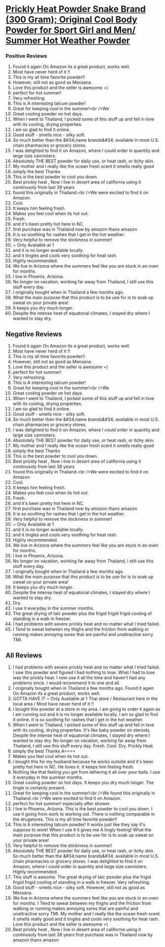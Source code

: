 # [Prickly Heat Powder Snake Brand (300 Gram); Original Cool Body Powder for Sport Girl and Men/ Summer Hot Weather Powder](https://products.checkmycream.com/products/Prickly-Heat-Powder-Snake-Brand-(300-Gram)-Original-Cool-Body-Powder-for-Sport-Girl-and-Men-Summer-Hot-Weather-Powder.html)

### Positive Reviews

<ol>
      <li>Found it again On Amazon its a great product, works well.</li>
      <li>Most  have  never herd of  it  !!</li>
      <li>This is my all time favorite powder!!</li>
      <li>However, still not as good as Mexsana.</li>
      <li>Love this product and the seller is awesome &#x3D;)</li>
      <li>perfect for hot summer!</li>
      <li>Very refreshing.</li>
      <li>This is A interesting talcum powder!  </li>
      <li>Great for keeping cool in the summer!&lt;br /&gt;We</li>
      <li>Great cooling powder on hot days.  </li>
      <li>When I went to Thailand, I picked some of this stuff up and fell in love with its cooling, drying properties.</li>
      <li>I am so glad to find it online.</li>
      <li>Good stuff - smells nice - silky soft.</li>
      <li>So much better than the &amp;#34;name brands&amp;#34; available in most U.S. chain pharmacies or grocery stores.</li>
      <li>I was delighted to find it on Amazon, where I could order in quantity and large size cannisters.</li>
      <li>Absolutely THE BEST powder for daily use, or heat rash, or itchy skin.</li>
      <li>My mother and I really like the ocean fresh scent it smells really good</li>
      <li>simply the best Thanks</li>
      <li>This is the best powder to cool you down.  </li>
      <li>Best prickly heat , Now i live in desert area of california  using it continusoly from last 38 years</li>
      <li>found this originally in Thailand.&lt;br /&gt;We were excited to find it on Amazon.</li>
      <li>Cool.</li>
      <li>It keeps him feeling fresh.</li>
      <li>Makes you feel cool when its hot out.</li>
      <li>Fresh.</li>
      <li>and it&#x27;s been pretty hot here in NC.</li>
      <li>first purchase was in Thailand now by amazon thanx amazon</li>
      <li>It is so soothing for rashes that I get in the hot weather.</li>
      <li>Very helpful to remove the stickiness in summer!</li>
      <li>~  Only Available at 1  </li>
      <li>and it is no longer available locally.</li>
      <li>and it tingles and cools very soothing for heat rash.  </li>
      <li>Highly recommended.</li>
      <li>We live in Arizona where the summers feel like you are stuck in an oven for months.</li>
      <li>I live in Phoenix, Arizona.  </li>
      <li>No longer on vacation, working far away from Thailand, I still use this stuff every day.</li>
      <li>I originally bought when in Thailand a few months ago.</li>
      <li>What the main purpose that this product is to be use for is to soak up sweat on your private area!</li>
      <li>It keeps you dry much longer.  </li>
      <li>Despite the intense heat of equatorial climates, I stayed dry where I wanted to stay dry.</li>
</ol>


<h2>Negative Reviews</h2>
<ol>
<li> Found it again On Amazon its a great product, works well.</li>
<li> Most  have  never herd of  it  !!</li>
<li> This is my all time favorite powder!!</li>
<li> However, still not as good as Mexsana.</li>
<li> Love this product and the seller is awesome &#x3D;)</li>
<li> perfect for hot summer!</li>
<li> Very refreshing.</li>
<li> This is A interesting talcum powder!  </li>
<li> Great for keeping cool in the summer!&lt;br /&gt;We</li>
<li> Great cooling powder on hot days.  </li>
<li> When I went to Thailand, I picked some of this stuff up and fell in love with its cooling, drying properties.</li>
<li> I am so glad to find it online.</li>
<li> Good stuff - smells nice - silky soft.</li>
<li> So much better than the &amp;#34;name brands&amp;#34; available in most U.S. chain pharmacies or grocery stores.</li>
<li> I was delighted to find it on Amazon, where I could order in quantity and large size cannisters.</li>
<li> Absolutely THE BEST powder for daily use, or heat rash, or itchy skin.</li>
<li> My mother and I really like the ocean fresh scent it smells really good</li>
<li> simply the best Thanks</li>
<li> This is the best powder to cool you down.  </li>
<li> Best prickly heat , Now i live in desert area of california  using it continusoly from last 38 years</li>
<li> found this originally in Thailand.&lt;br /&gt;We were excited to find it on Amazon.</li>
<li> Cool.</li>
<li> It keeps him feeling fresh.</li>
<li> Makes you feel cool when its hot out.</li>
<li> Fresh.</li>
<li> and it&#x27;s been pretty hot here in NC.</li>
<li> first purchase was in Thailand now by amazon thanx amazon</li>
<li> It is so soothing for rashes that I get in the hot weather.</li>
<li> Very helpful to remove the stickiness in summer!</li>
<li> ~  Only Available at 1  </li>
<li> and it is no longer available locally.</li>
<li> and it tingles and cools very soothing for heat rash.  </li>
<li> Highly recommended.</li>
<li> We live in Arizona where the summers feel like you are stuck in an oven for months.</li>
<li> I live in Phoenix, Arizona.  </li>
<li> No longer on vacation, working far away from Thailand, I still use this stuff every day.</li>
<li> I originally bought when in Thailand a few months ago.</li>
<li> What the main purpose that this product is to be use for is to soak up sweat on your private area!</li>
<li> It keeps you dry much longer.  </li>
<li> Despite the intense heat of equatorial climates, I stayed dry where I wanted to stay dry.</li>
<li> Dry.</li>
<li> I use it everyday in the summer months.</li>
<li> The great drying of talc powder plus the frigid frigid frigid cooling of standing in a walk in freezer.  </li>
<li> I had problems with severe prickly heat and no matter what I tried failed.</li>
<li> I Tend to sweat between my thighs and the friction from walking or running makes annoying sores that are painful and unattractive sorry TMI.  </li>
</ol>

<h2>All Reviews</h2>

<ol>
    <li> I had problems with severe prickly heat and no matter what I tried failed. I saw this powder and figured I had nothing to lose. What I had to lose was the prickly heat. I now use it all the time and haven&#x27;t had any problems since. I would recommend it to one and all.</li>
    <li> I originally bought when in Thailand a few months ago. Found it again On Amazon its a great product, works well.</li>
    <li> GOTTA  HAVE  IT  ~  Only Available at 1  Thai  store / Restaurant  here in the local area  /  Most  have  never herd of  it  !!</li>
    <li> I bought this powder at a store in my area. I am going to order it again as I am running out and it is no longer available locally. I am so glad to find it online. It is so soothing for rashes that I get in the hot weather.</li>
    <li> When I went to Thailand, I picked some of this stuff up and fell in love with its cooling, drying properties. It&#x27;s like baby powder on steroids. Despite the intense heat of equatorial climates, I stayed dry where I wanted to stay dry. No longer on vacation, working far away from Thailand, I still use this stuff every day. Fresh. Cool. Dry. Prickly Heat.</li>
    <li> simply the best Thanks A&#x3D;&#x3D;&#x3D;&#x3D;</li>
    <li> Makes you feel cool when its hot out.</li>
    <li> I bought this for my husband because he works outside and it&#x27;s been pretty hot here in NC. He loves it. It keeps him feeling fresh.</li>
    <li> Nothing like that feeling you get from lathering it all over your balls. I use it everyday in the summer months.</li>
    <li> Great cooling powder on hot days.  It keeps you dry much longer.  The tingle is certainly present.</li>
    <li> Great for keeping cool in the summer!&lt;br /&gt;We found this originally in Thailand.&lt;br /&gt;We were excited to find it on Amazon.</li>
    <li> perfect for hot summer! especially after shower.</li>
    <li> I live in Phoenix, Arizona.  This is the best powder to cool you down.  I use it going from work to working out. There is nothing comparable in the drugstores.  This is my all time favorite powder!!</li>
    <li> This is A interesting talcum powder!  It works just like they say it&#x27;s suppose to work!  When I use it it gives me A tingly feeling!  What the main purpose that this product is to be use for is to soak up sweat on your private area!</li>
    <li> Very helpful to remove the stickiness in summer!</li>
    <li> Absolutely THE BEST powder for daily use, or heat rash, or itchy skin. So much better than the &amp;#34;name brands&amp;#34; available in most U.S. chain pharmacies or grocery stores. I was delighted to find it on Amazon, where I could order in quantity and large size cannisters. Highly recommended.</li>
    <li> This stuff is awsome.  The great drying of talc powder plus the frigid frigid frigid cooling of standing in a walk in freezer.  Very refreshing.</li>
    <li> Good stuff - smells nice - silky soft. However, still not as good as Mexsana.</li>
    <li> We live in Arizona where the summers feel like you are stuck in an oven for months. I Tend to sweat between my thighs and the friction from walking or running makes annoying sores that are painful and unattractive sorry TMI.  My mother and I really like the ocean fresh scent it smells really good and it tingles and cools very soothing for heat rash.  Love this product and the seller is awesome &#x3D;)</li>
    <li> Best prickly heat , Now i live in desert area of california  using it continusoly from last 38 years first purchase was in Thailand now by amazon thanx amazon</li>
</ol>




